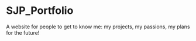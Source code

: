 # SJP_Portfolio
A website for people to get to know me: my projects, my passions, my plans for the future! 
